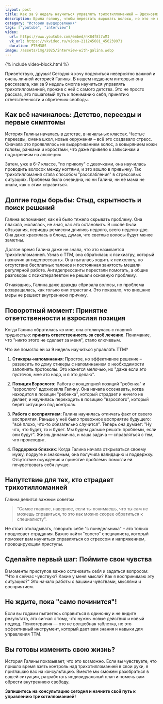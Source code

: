 ```yaml
---
layout: post
title: Как за 9 недель научиться управлять трихотилломанией — Вдохновляющая история Галины
description: Брила голову, чтобы перестать вырывать волосы, но это не помогло. Узнайте реальную историю борьбы с трихотилломанией и о том, что действительно работает.
category: "Истории выздоровления"
tags: ["youtube", "interview"]
video:
  url: https://www.youtube.com/embed/nK84f8l7wMI
  vk_url: https://vkvideo.ru/video-211245681_456239071
  duration: PT5M38S
image: /assets/img/2025/interview-with-galina.webp
---
```


{% include video-block.html %}

Приветствую, друзья! Сегодня я хочу поделиться невероятно важной и очень личной историей Галины. В нашем недавнем интервью она рассказала, 
как за 9 недель смогла научиться управлять трихотилломанией, прожив с ней с самого детства. Это не просто рассказ, это пошаговый путь к пониманию себя, принятию ответственности и обретению свободы.

## Как всё начиналось: Детство, переезды и первые симптомы

История Галины началась в детстве, в начальных классах. Частые переезды, смена школ, новые окружения – всё это создавало стресс. Сначала это проявлялось не выдергиванием волос, а ковырянием кожи головы, 
ранками и коростами, что даже привело к залысинам и подозрениям на алопецию.

Затем, уже в 6-7 классе, "по приколу" с девочками, она научилась проводить волосок между ногтями, и это вошло в привычку. 
Так трихотилломания стала способом "расслабления" в стрессовых ситуациях. Проблема была очевидна, но ни Галина, ни её мама не знали, как с этим справиться.

## Долгие годы борьбы: Стыд, скрытность и поиск решений

Галина вспоминает, как ей было тяжело скрывать проблему. Она плакала, молилась, не зная, как это остановить. В школе были обзывания, 
периоды ремиссии длились недолго, всего неделю-две. Она даже красилась в блонд, думая, что светлые волосы будут менее заметны.

Долгое время Галина даже не знала, что это называется трихотилломанией. Узнав о ТТМ, она обратилась к психиатру, который назначил антидепрессанты. 
Она пыталась ходить к психологу, но отсутствие бесплатных талонов и постоянная занятость мешали регулярной работе. Антидепрессанты перестали помогать, 
а общие разговоры с психотерапевтом не решали основную проблему.

Отчаявшись, Галина даже дважды сбривала волосы, но проблема возвращалась, как только они отрастали. Это показало, что внешние меры не решают внутреннюю причину.

## Поворотный момент: Принятие ответственности и взрослая позиция

Когда Галина обратилась ко мне, она столкнулась с главной трудностью: **принять ответственность за своё лечение**. Понимание, что "никто этого не сделает за меня", стало ключевым.

Что же помогло ей за 9 недель научиться управлять ТТМ?

1. **Стикеры-напоминания**: Простое, но эффективное решение – развесить по дому стикеры с напоминанием о необходимости заполнять протоколы. Это кажется мелочью, но "даже если это пустячок, мне это надо, и я это делаю".

2. **Позиция Взрослого**: Работа с концепцией позиций "ребенка" и "взрослого" вдохновила Галину. Она начала осознавать, когда находится в позиции "ребенка", который страдает и ничего не делает, и научилась переходить в позицию "взрослого", который берёт ситуацию под контроль.

3. **Работа с восприятием**: Галина научилась отличать факт от своего восприятия. Раньше у неё было тревожное восприятие будущего: "всё плохо, что-то обязательно случится". Теперь она думает: "Ну что, что будет, то и будет. Мы будем дальше решать проблемы, если они будут". Жизнь динамична, и наша задача — справляться с тем, что происходит.

4. **Поддержка близких**: Когда Галина начала открываться своему мужу, подруге и знакомым, она получила валидацию и поддержку. Отсутствие осуждения и принятие проблемы помогли ей почувствовать себя лучше.

## Напутствие для тех, кто страдает трихотилломанией

Галина делится важным советом: 
> "Самое главное, наверное, если ты понимаешь, что ты сам не можешь справиться, то это как можно скорее обратиться к специалисту". 

Не стоит откладывать, говорить себе "с понедельника" – это только продлевает страдания. Важно найти "своего" специалиста, который поможет вам научиться справляться со стрессом и напряжением, провоцирующим приступы.

## Сделайте первый шаг: Поймите свои чувства 

В моменты приступов важно остановить себя и задаться вопросом: "Что я сейчас чувствую? Какие у меня мысли? Как я воспринимаю эту ситуацию?" Это начало работы с вашими чувствами, мыслями и восприятием.

## Не ждите, пока "само починится"!

Если вы годами пытаетесь справиться в одиночку и не видите результата, это сигнал к тому, что нужны новые действия и новый подход. 
Психотерапия — это не волшебная таблетка, но это эффективный инструмент, который дает вам знания и навыки для управления ТТМ.

## Вы готовы изменить свою жизнь?

История Галины показывает, что это возможно. Если вы чувствуете, что пришло время взять контроль над трихотилломанией в свои руки, я приглашаю вас на консультацию. 
Вместе мы сможем разобраться в вашей ситуации, разработать индивидуальный план и помочь вам обрести внутреннюю свободу.

**Запишитесь на консультацию сегодня и начните свой путь к управлению трихотилломанией!**